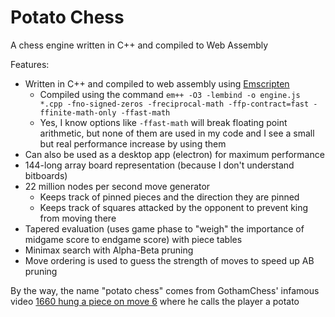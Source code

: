 # Potato Chess

A chess engine written in C++ and compiled to Web Assembly

Features:
 * Written in C++ and compiled to web assembly using [Emscripten](https://github.com/emscripten-core/emscripten)
   * Compiled using the command `em++ -O3 -lembind -o engine.js *.cpp -fno-signed-zeros -freciprocal-math -ffp-contract=fast -ffinite-math-only -ffast-math`
   * Yes, I know options like `-ffast-math` will break floating point arithmetic, but none of them are used in my code and I see a small but real performance increase by using them
 * Can also be used as a desktop app (electron) for maximum performance
 * 144-long array board representation (because I don't understand bitboards)
 * 22 million nodes per second move generator
   * Keeps track of pinned pieces and the direction they are pinned
   * Keeps track of squares attacked by the opponent to prevent king from moving there
 * Tapered evaluation (uses game phase to "weigh" the importance of midgame score to endgame score) with piece tables
 * Minimax search with Alpha-Beta pruning
 * Move ordering is used to guess the strength of moves to speed up AB pruning

By the way, the name "potato chess" comes from GothamChess' infamous video [1660 hung a piece on move 6](https://www.youtube.com/watch?v=7MRNWxCuIrI) where he calls the player a potato
